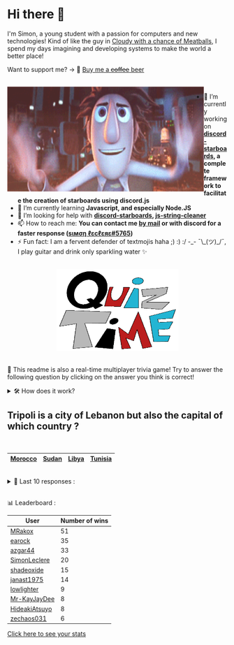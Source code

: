 # Hi there 👋

I'm Simon, a young student with a passion for computers and new technologies!
Kind of like the guy in [Cloudy with a chance of Meatballs](https://www.youtube.com/watch?v=dQw4w9WgXcQ), I spend my days imagining and developing systems to make the world a better place!

Want to support me? -> 🍺 [Buy me a ~~coffee~~ beer](https://www.buymeacoffee.com/SimonLeclere)

<br>

<img width="450" height="240" src="./assets/cloudyWithAChanceOfMeatBalls.gif" align=left>

- 🔭 I’m currently working on **[discord-starboards](https://github.com/SimonLeclere/discord-starboards), a complete framework to facilitate the creation of starboards using discord.js**
- 🌱 I’m currently learning **Javascript, and especially Node.JS**
- 🤔 I’m looking for help with **[discord-starboards](https://github.com/SimonLeclere/discord-starboards), [js-string-cleaner](https://github.com/SimonLeclere/Js-String-Cleaner)**
- 📫 How to reach me: **You can contact me [by mail](mailto:simon-leclere@orange.fr) or with discord for a faster response ([sιмση ℓεcℓεяε#5765](https://discord.com/invite/U2VGrkT))**
- ⚡ Fun fact: I am a fervent defender of textmojis haha ;) :) :/ -\_- ¯\\\_(ツ)\_/¯, I play guitar and drink only sparkling water ✨

<br>

<center><img width="280" height="187" src="./assets/quizTime.gif"></center>

<br>

🎲 This readme is also a real-time multiplayer trivia game! Try to answer the following question by clicking on the answer you think is correct!
<details>
  <summary>🛠️ How does it work?</summary>
  Each answer is a link to a pre-filled issue. When you press "Submit new issue", it triggers a Github action workflow that compares your answer with the correct answer, finds a new question and updates the readme.md file. Not bad huh?! This whole process only takes about 20 seconds!
</details>

## Tripoli is a city of Lebanon but also the capital of which country ?

<br>

| [Morocco](https://github.com/SimonLeclere/SimonLeclere/issues/new?title=quiz%7C885%7CMorocco&body=Just%20click%20'Submit%20new%20issue'.) | [Sudan](https://github.com/SimonLeclere/SimonLeclere/issues/new?title=quiz%7C885%7CSudan&body=Just%20click%20'Submit%20new%20issue'.) | [Libya](https://github.com/SimonLeclere/SimonLeclere/issues/new?title=quiz%7C885%7CLibya&body=Just%20click%20'Submit%20new%20issue'.) | [Tunisia](https://github.com/SimonLeclere/SimonLeclere/issues/new?title=quiz%7C885%7CTunisia&body=Just%20click%20'Submit%20new%20issue'.) |
| - | - | - | - | 

<br>

<details>
  <summary>📒 Last 10 responses :</summary>

- **janast3369** answered **Power Editor** to `Which ad campaign management tool is now integrated into Instagram ?` (Good answer)
- **janast3369** answered **Noah** to `Who would have used a pigeon first as a carrier pigeon ?` (Good answer)
- **janast3369** answered **Bib** to `In competition, what do we put on the back of certain athletes to recognize them ?` (Good answer)
- **janast3369** answered **Milo Ventimiglia** to `With what other heroe did Hayden Pannetiere have the perfect love ?` (Good answer)
- **janast3369** answered **Donald Trump** to `Which American president expressed his deep thanks for the efforts led by China ?` (Good answer)
- **janast3369** answered **Heidi** to `Who was the little mountain girl of our childhood ?` (Good answer)
- **janast3369** answered **NetBSD** to `OpenBSD came from the separation of what other operating system ?` (Good answer)
- **janast3369** answered **Medley** to `Which station was drowned under a dam in 1952 and then rebuilt a little higher ?` (Wrong answer)
- **janast3369** answered **A mouse** to `In the series of B.D. « Placid and Muzo », which animal is Placid ?` (Wrong answer)
- **janast3369** answered **Tired** to `In what state is a horse that folds his ears on his neck ?` (Wrong answer)

</details>

<br>

📊 Leaderboard :

| User | Number of wins |
|-|-|
| [MRakox](https://github.com/MRakox) | 51 |
| [earock](https://github.com/earock) | 35 |
| [azgar44](https://github.com/azgar44) | 33 |
| [SimonLeclere](https://github.com/SimonLeclere) | 20 |
| [shadeoxide](https://github.com/shadeoxide) | 15 |
| [janast1975](https://github.com/janast1975) | 14 |
| [lowlighter](https://github.com/lowlighter) | 9 |
| [Mr-KayJayDee](https://github.com/Mr-KayJayDee) | 8 |
| [HideakiAtsuyo](https://github.com/HideakiAtsuyo) | 8 |
| [zechaos031](https://github.com/zechaos031) | 6 |

[Click here to see your stats](https://github.com/SimonLeclere/SimonLeclere/issues/new?title=MyStats&body=Just%20click%20%27Submit%20new%20issue%27.)
